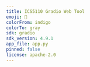 ```yaml
---
title: ICS5110 Gradio Web Tool
emoji: 🐠
colorFrom: indigo
colorTo: gray
sdk: gradio
sdk_version: 4.9.1
app_file: app.py
pinned: false
license: apache-2.0
---
```

